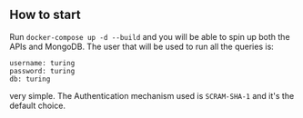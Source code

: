 ## How to start

Run `docker-compose up -d --build` and you will be able to spin up both the APIs and MongoDB. 
The user that will be used to run all the queries is:

```
username: turing
password: turing
db: turing
```

very simple. The Authentication mechanism used is `SCRAM-SHA-1` and it's the default choice.